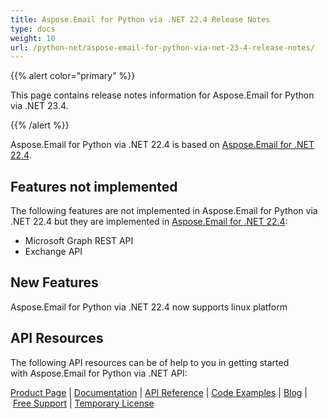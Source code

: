 ```yaml
---
title: Aspose.Email for Python via .NET 22.4 Release Notes
type: docs
weight: 10
url: /python-net/aspose-email-for-python-via-net-23-4-release-notes/
---
```


{{% alert color="primary" %}} 

This page contains release notes information for Aspose.Email for Python via .NET 23.4.

{{% /alert %}} 

Aspose.Email for Python via .NET 22.4 is based on [Aspose.Email for .NET 22.4](/email/net/aspose-email-for-net-22-3-release-notes/).
## **Features not implemented**
The following features are not implemented in Aspose.Email for Python via .NET 22.4 but they are implemented in [Aspose.Email for .NET 22.4](/email/net/aspose-email-for-net-22-4-release-notes/):

- Microsoft Graph REST API
- Exchange API

## **New Features**

Aspose.Email for Python via .NET 22.4 now supports linux platform


## **API Resources**
The following API resources can be of help to you in getting started with Aspose.Email for Python via .NET API:



[Product Page](https://products.aspose.com/email/python-net) | [Documentation](/email/python-net/home/) | [API Reference](https://apireference.aspose.com/email/net) | [Code Examples](https://github.com/aspose-email/aspose.email-python-dotnet) | [Blog](https://blog.aspose.com/category/email/) | [Free Support](https://forum.aspose.com/c/email/12) | [Temporary License](https://purchase.aspose.com/temporary-license)


